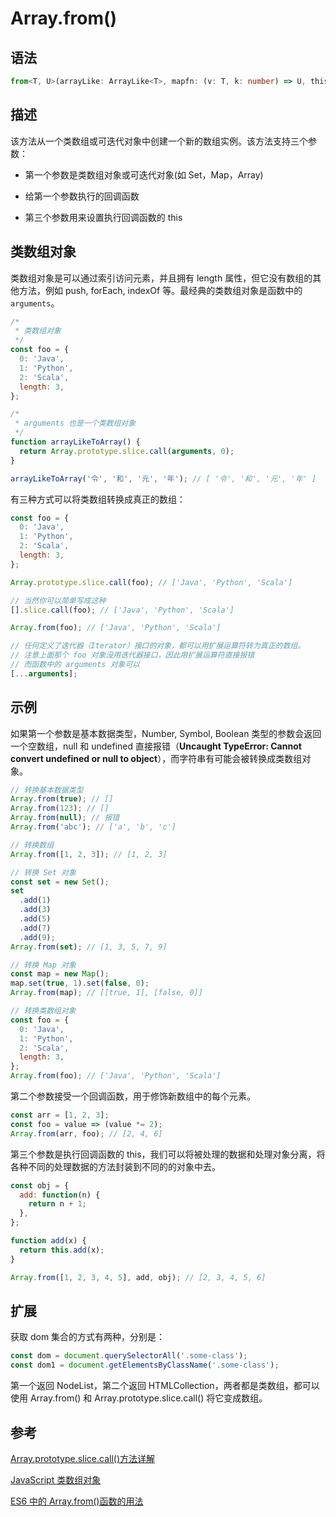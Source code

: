 # Array.from() <Badge text="ES6"/>

## 语法

```ts
from<T, U>(arrayLike: ArrayLike<T>, mapfn: (v: T, k: number) => U, thisArg?: any): U[];
```

## 描述

该方法从一个类数组或可迭代对象中创建一个新的数组实例。该方法支持三个参数：

- 第一个参数是类数组对象或可迭代对象(如 Set，Map，Array)

- 给第一个参数执行的回调函数

- 第三个参数用来设置执行回调函数的 this

## 类数组对象

类数组对象是可以通过索引访问元素，并且拥有 length 属性，但它没有数组的其他方法，例如 push, forEach, indexOf 等。最经典的类数组对象是函数中的 `arguments`。

```js
/*
 * 类数组对象
 */
const foo = {
  0: 'Java',
  1: 'Python',
  2: 'Scala',
  length: 3,
};

/*
 * arguments 也是一个类数组对象
 */
function arrayLikeToArray() {
  return Array.prototype.slice.call(arguments, 0);
}

arrayLikeToArray('令', '和', '元', '年'); // [ '令', '和', '元', '年' ]
```

有三种方式可以将类数组转换成真正的数组：

```js
const foo = {
  0: 'Java',
  1: 'Python',
  2: 'Scala',
  length: 3,
};

Array.prototype.slice.call(foo); // ['Java', 'Python', 'Scala']

// 当然你可以简单写成这种
[].slice.call(foo); // ['Java', 'Python', 'Scala']

Array.from(foo); // ['Java', 'Python', 'Scala']

// 任何定义了迭代器（Iterator）接口的对象，都可以用扩展运算符转为真正的数组。
// 注意上面那个 foo 对象没用迭代器接口，因此用扩展运算符直接报错
// 而函数中的 arguments 对象可以
[...arguments];
```

## 示例

如果第一个参数是基本数据类型，Number, Symbol, Boolean 类型的参数会返回一个空数组，null 和 undefined 直接报错（**Uncaught TypeError: Cannot convert undefined or null to object**），而字符串有可能会被转换成类数组对象。

```js
// 转换基本数据类型
Array.from(true); // []
Array.from(123); // []
Array.from(null); // 报错
Array.from('abc'); // ['a', 'b', 'c']

// 转换数组
Array.from([1, 2, 3]); // [1, 2, 3]

// 转换 Set 对象
const set = new Set();
set
  .add(1)
  .add(3)
  .add(5)
  .add(7)
  .add(9);
Array.from(set); // [1, 3, 5, 7, 9]

// 转换 Map 对象
const map = new Map();
map.set(true, 1).set(false, 0);
Array.from(map); // [[true, 1], [false, 0]]

// 转换类数组对象
const foo = {
  0: 'Java',
  1: 'Python',
  2: 'Scala',
  length: 3,
};
Array.from(foo); // ['Java', 'Python', 'Scala']
```

第二个参数接受一个回调函数，用于修饰新数组中的每个元素。

```js
const arr = [1, 2, 3];
const foo = value => (value *= 2);
Array.from(arr, foo); // [2, 4, 6]
```

第三个参数是执行回调函数的 this，我们可以将被处理的数据和处理对象分离，将各种不同的处理数据的方法封装到不同的的对象中去。

```js
const obj = {
  add: function(n) {
    return n + 1;
  },
};

function add(x) {
  return this.add(x);
}

Array.from([1, 2, 3, 4, 5], add, obj); // [2, 3, 4, 5, 6]
```

## 扩展

获取 dom 集合的方式有两种，分别是：

```js
const dom = document.querySelectorAll('.some-class');
const dom1 = document.getElementsByClassName('.some-class');
```

第一个返回 NodeList，第二个返回 HTMLCollection，两者都是类数组，都可以使用 Array.from() 和 Array.prototype.slice.call() 将它变成数组。

## 参考

[Array.prototype.slice.call()方法详解](https://blog.csdn.net/i10630226/article/details/49702375)

[JavaScript 类数组对象](https://segmentfault.com/a/1190000005764629)

[ES6 中的 Array.from()函数的用法](https://www.cnblogs.com/zuobaiquan01/p/10169495.html)
